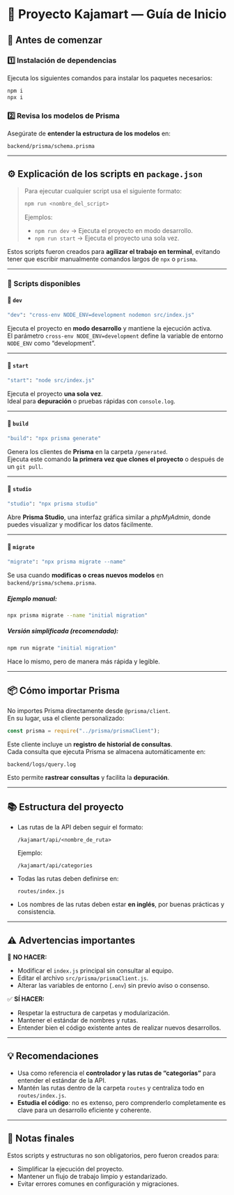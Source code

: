 # 🧩 Proyecto Kajamart — Guía de Inicio

## 🧠 Antes de comenzar

### 1️⃣ Instalación de dependencias
Ejecuta los siguientes comandos para instalar los paquetes necesarios:

```bash
npm i
npx i
```

### 2️⃣ Revisa los modelos de Prisma
Asegúrate de **entender la estructura de los modelos** en:

```
backend/prisma/schema.prisma
```

---

## ⚙️ Explicación de los scripts en `package.json`

> Para ejecutar cualquier script usa el siguiente formato:
>
> ```bash
> npm run <nombre_del_script>
> ```
>
> Ejemplos:
> - `npm run dev` → Ejecuta el proyecto en modo desarrollo.  
> - `npm run start` → Ejecuta el proyecto una sola vez.  

Estos scripts fueron creados para **agilizar el trabajo en terminal**, evitando tener que escribir manualmente comandos largos de `npx` o `prisma`.

---

### 🧩 Scripts disponibles

#### 🔸 `dev`
```bash
"dev": "cross-env NODE_ENV=development nodemon src/index.js"
```
Ejecuta el proyecto en **modo desarrollo** y mantiene la ejecución activa.  
El parámetro `cross-env NODE_ENV=development` define la variable de entorno `NODE_ENV` como “development”.

---

#### 🔸 `start`
```bash
"start": "node src/index.js"
```
Ejecuta el proyecto **una sola vez**.  
Ideal para **depuración** o pruebas rápidas con `console.log`.

---

#### 🔸 `build`
```bash
"build": "npx prisma generate"
```
Genera los clientes de **Prisma** en la carpeta `/generated`.  
Ejecuta este comando **la primera vez que clones el proyecto** o después de un `git pull`.

---

#### 🔸 `studio`
```bash
"studio": "npx prisma studio"
```
Abre **Prisma Studio**, una interfaz gráfica similar a *phpMyAdmin*, donde puedes visualizar y modificar los datos fácilmente.

---

#### 🔸 `migrate`
```bash
"migrate": "npx prisma migrate --name"
```
Se usa cuando **modificas o creas nuevos modelos** en `backend/prisma/schema.prisma`.

##### Ejemplo manual:
```bash
npx prisma migrate --name "initial migration"
```

##### Versión simplificada (recomendada):
```bash
npm run migrate "initial migration"
```
Hace lo mismo, pero de manera más rápida y legible.

---

## 📦 Cómo importar Prisma

No importes Prisma directamente desde `@prisma/client`.  
En su lugar, usa el cliente personalizado:

```js
const prisma = require("../prisma/prismaClient");
```

Este cliente incluye un **registro de historial de consultas**.  
Cada consulta que ejecuta Prisma se almacena automáticamente en:

```
backend/logs/query.log
```

Esto permite **rastrear consultas** y facilita la **depuración**.

---

## 📚 Estructura del proyecto

- Las rutas de la API deben seguir el formato:
  ```
  /kajamart/api/<nombre_de_ruta>
  ```
  Ejemplo:
  ```
  /kajamart/api/categories
  ```

- Todas las rutas deben definirse en:
  ```
  routes/index.js
  ```

- Los nombres de las rutas deben estar **en inglés**, por buenas prácticas y consistencia.

---

## ⚠️ Advertencias importantes

🚫 **NO HACER:**
- Modificar el `index.js` principal sin consultar al equipo.  
- Editar el archivo `src/prisma/prismaClient.js`.  
- Alterar las variables de entorno (`.env`) sin previo aviso o consenso.

✅ **SÍ HACER:**
- Respetar la estructura de carpetas y modularización.  
- Mantener el estándar de nombres y rutas.  
- Entender bien el código existente antes de realizar nuevos desarrollos.

---

## 💡 Recomendaciones

- Usa como referencia el **controlador y las rutas de “categorías”** para entender el estándar de la API.  
- Mantén las rutas dentro de la carpeta `routes` y centraliza todo en `routes/index.js`.  
- **Estudia el código**: no es extenso, pero comprenderlo completamente es clave para un desarrollo eficiente y coherente.

---

## 📘 Notas finales

Estos scripts y estructuras no son obligatorios, pero fueron creados para:
- Simplificar la ejecución del proyecto.
- Mantener un flujo de trabajo limpio y estandarizado.
- Evitar errores comunes en configuración y migraciones.
